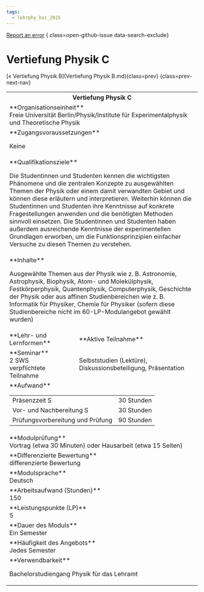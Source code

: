 ```yaml
---
tags:
  - lehrphy_bsc_2015
---
```

[Report an error](https://github.com/SGSSGene/FUB-SUP/issues/new?title=Error%20in%20%22Vertiefung%20Physik%20C%22&body=There%20seems%20to%20be%20an%20error%20in%20module%20%22Vertiefung%20Physik%20C%22%2E%0A%0A%3CDescribe%20here%20a%20slightly%20more%20detailed%20description%20of%20what%20is%20wrong%3E&labels=bug)
{ class=open-github-issue data-search-exclude}

# Vertiefung Physik C

[« Vertiefung Physik B](Vertiefung Physik B.md){class=prev}
{class=prev-next-nav}

<table markdown id="moduledesc">
<tr markdown class="moduledesc_head"><th colspan="2">Vertiefung Physik C </th></tr>
<tr markdown><td colspan="2">**Organisationseinheit**   <br>Freie Universität Berlin/Physik/Institute für Experimentalphysik und Theoretische Physik</td></tr>


<tr markdown><td colspan="2">**Zugangsvoraussetzungen** <br>

Keine


</td></tr>
<tr markdown><td colspan="2">**Qualifikationsziele**    <br>

Die Studentinnen und Studenten kennen die wichtigsten Phänomene und die
zentralen Konzepte zu ausgewählten Themen der Physik oder einem damit
verwandten Gebiet und können diese erläutern und interpretieren. Weiterhin
können die Studentinnen und Studenten ihre Kenntnisse auf konkrete
Fragestellungen anwenden und die benötigten Methoden sinnvoll einsetzen. Die
Studentinnen und Studenten haben außerdem ausreichende Kenntnisse der
experimentellen Grundlagen erworben, um die Funktionsprinzipien einfacher
Versuche zu diesen Themen zu verstehen.


</td></tr>
<tr markdown><td colspan="2">**Inhalte**                <br>

Ausgewählte Themen aus der Physik wie z. B. Astronomie, Astrophysik,
Biophysik, Atom- und Molekülphysik, Festkörperphysik, Quantenphysik,
Computerphysik, Geschichte der Physik oder aus affinen Studienbereichen wie
z. B. Informatik für Physiker, Chemie für Physiker (sofern diese
Studienbereiche nicht im 60-LP-Modulangebot gewählt wurden)


</td></tr>

<tr markdown><td>**Lehr- und Lernformen**</td><td>**Aktive Teilnahme**</td></tr>
<tr markdown><td> **Seminar** <br>2 SWS <br> verpflichtete Teilnahme</td><td>

Selbststudien (Lektüre), Diskussionsbeteiligung, Präsentation
</td></tr>
<tr markdown><td colspan="2">**Aufwand**                <br>
<table class="aufwand_table">
<tr><td>Präsenzzeit S</td><td>30 Stunden</td></tr>
<tr><td>Vor- und Nachbereitung S</td><td>30 Stunden</td></tr>
<tr><td>Prüfungsvorbereitung und Prüfung</td><td>90 Stunden</td></tr>
</table>

</td></tr>
<tr markdown><td colspan="2">**Modulprüfung**             <br>Vortrag (etwa 30 Minuten) oder Hausarbeit (etwa 15 Seiten)


</td></tr>
<tr markdown><td colspan="2">**Differenzierte Bewertung** <br>differenzierte Bewertung

</td></tr>
<tr markdown><td colspan="2">**Modulsprache**             <br>Deutsch</td></tr>
<tr markdown><td colspan="2">**Arbeitsaufwand (Stunden)** <br>150</td></tr>
<tr markdown><td colspan="2">**Leistungspunkte (LP)**     <br>5</td></tr>
<tr markdown><td colspan="2">**Dauer des Moduls**         <br>Ein Semester</td></tr>
<tr markdown><td colspan="2">**Häufigkeit des Angebots**  <br>Jedes Semester</td></tr>
<tr markdown><td colspan="2">**Verwendbarkeit**           <br>

Bachelorstudiengang Physik für das Lehramt


</td></tr>

</table>
